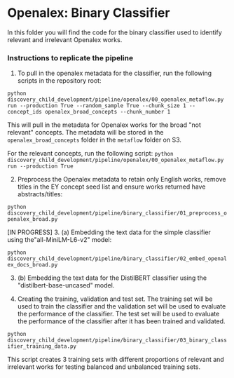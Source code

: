 # Openalex: Binary Classifier

In this folder you will find the code for the binary classifier used to identify relevant and irrelevant Openalex works.

### Instructions to replicate the pipeline

1. To pull in the openalex metadata for the classifier, run the following scripts in the repository root:

`python discovery_child_development/pipeline/openalex/00_openalex_metaflow.py run --production True --random_sample True --chunk_size 1 --concept_ids openalex_broad_concepts --chunk_number 1`

This will pull in the metadata for Openalex works for the broad "not relevant" concepts. The metadata will be stored in the `openalex_broad_concepts` folder in the `metaflow` folder on S3.

For the relevant concepts, run the following script:
`python discovery_child_development/pipeline/openalex/00_openalex_metaflow.py run --production True`

2. Preprocess the Openalex metadata to retain only English works, remove titles in the EY concept seed list and ensure works returned have abstracts/titles:

`python discovery_child_development/pipeline/binary_classifier/01_preprocess_openalex_broad.py`

[IN PROGRESS] 3. (a) Embedding the text data for the simple classifier using the"all-MiniLM-L6-v2" model:

`python discovery_child_development/pipeline/binary_classifier/02_embed_openalex_docs_broad.py`

3. (b) Embedding the text data for the DistilBERT classifier using the "distilbert-base-uncased" model.

4. Creating the training, validation and test set. The training set will be used to train the classifier and the validation set will be used to evaluate the performance of the classifier. The test set will be used to evaluate the performance of the classifier after it has been trained and validated.

`python discovery_child_development/pipeline/binary_classifier/03_binary_classifier_training_data.py`

This script creates 3 training sets with different proportions of relevant and irrelevant works for testing balanced and unbalanced training sets.

